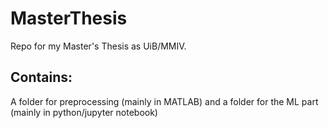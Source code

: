 # MasterThesis
Repo for my Master's Thesis as UiB/MMIV.

## Contains:
A folder for preprocessing (mainly in MATLAB) and a folder for the ML part (mainly in python/jupyter notebook)
